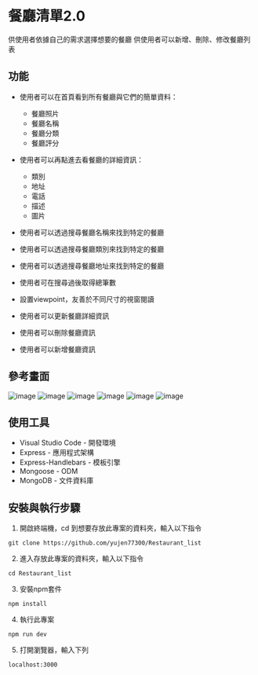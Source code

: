 # 餐廳清單2.0
供使用者依據自己的需求選擇想要的餐廳
供使用者可以新增、刪除、修改餐廳列表

## 功能

+ 使用者可以在首頁看到所有餐廳與它們的簡單資料：
  - 餐廳照片
  - 餐廳名稱
  - 餐廳分類
  - 餐廳評分

+ 使用者可以再點進去看餐廳的詳細資訊：
  - 類別
  - 地址
  - 電話
  - 描述
  - 圖片

+ 使用者可以透過搜尋餐廳名稱來找到特定的餐廳
+ 使用者可以透過搜尋餐廳類別來找到特定的餐廳
+ 使用者可以透過搜尋餐廳地址來找到特定的餐廳
+ 使用者可在搜尋過後取得總筆數
+ 設置viewpoint，友善於不同尺寸的視窗閱讀
+ 使用者可以更新餐廳詳細資訊
+ 使用者可以刪除餐廳資訊
+ 使用者可以新增餐廳資訊

## 參考畫面
![image](https://user-images.githubusercontent.com/54500773/187078617-22344b2f-0680-4c94-a28b-68d493432e03.png)
![image](https://user-images.githubusercontent.com/54500773/187078665-0dcdfd6f-2988-43e9-86a4-40f37b929cc2.png)
![image](https://user-images.githubusercontent.com/54500773/187078689-cac47c1e-a87f-42ed-aac4-f5e6c7979bed.png)
![image](https://user-images.githubusercontent.com/54500773/187078721-0efed399-e8f2-4229-9ae1-e11113abb8de.png)
![image](https://user-images.githubusercontent.com/54500773/189491455-2f417375-55f7-455b-8f1a-85a1c9594ece.png)
![image](https://user-images.githubusercontent.com/54500773/189491502-e377ff20-b1f6-47a3-bcad-fcf673955d52.png)


## 使用工具
+ Visual Studio Code - 開發環境
+ Express - 應用程式架構
+ Express-Handlebars - 模板引擎
+ Mongoose - ODM
+ MongoDB - 文件資料庫

## 安裝與執行步驟
1. 開啟終端機，cd 到想要存放此專案的資料夾，輸入以下指令
```
git clone https://github.com/yujen77300/Restaurant_list
```
2. 進入存放此專案的資料夾，輸入以下指令
```
cd Restaurant_list
```
3. 安裝npm套件
```
npm install
```
4. 執行此專案
```
npm run dev
```
5. 打開瀏覽器，輸入下列
```
localhost:3000
```
